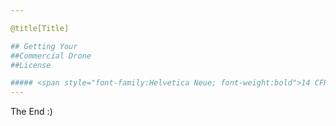 ```yaml
---

@title[Title]

## Getting Your
##Commercial Drone
##License

##### <span style="font-family:Helvetica Neue; font-weight:bold">14 CFR Part 107 - Commercial Use of Unmanned Aerial Vehicles</span>
---
```


The End :)
